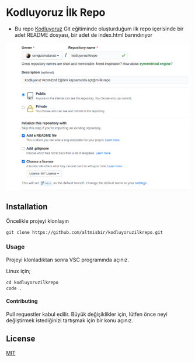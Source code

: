 #  Kodluyoruz İlk Repo
- Bu repo [Kodluyoruz](https://github.com/frkncetin/kodluyoruzilkrepo/blob/main/www.kodluyoruz.org) Git eğitiminde oluşturduğum ilk repo içerisinde bir adet README dosyası, bir adet de index.html barındırıyor

![](https://github.com/frkncetin/kodluyoruzilkrepo/raw/main/figures/github.png)

## Installation

Öncelikle projeyi klonlayın

```
git clone https://github.com/altmisbir/kodluyoruzilkrepo.git
```

### Usage

Projeyi klonladıktan sonra VSC programında açınız.

Linux için;

```
cd kodluyoruzilkrepo
code .
```

#### Contributing

Pull requestler kabul edilir. Büyük değişiklikler için, lütfen önce neyi değiştirmek istediğinizi tartışmak için bir konu açınız.

## License

[MIT](https://choosealicense.com/licenses/mit/)
